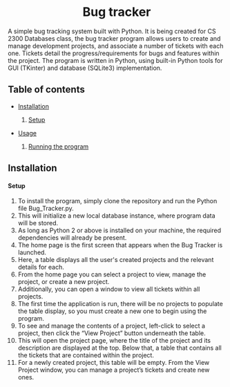 <h1 align="center">Bug tracker</h1>
A simple bug tracking system built with Python. 
It is being created for CS 2300 Databases class, the bug tracker program allows users to create and manage development projects, and associate a number of tickets with each one. 
Tickets detail the progress/requirements for bugs and features within the project. 
The program is written in Python, using built-in Python tools for GUI (TKinter) and database (SQLite3) implementation.

## Table of contents

* [Installation](#installation)
    1. [Setup](#1-setup)
    
* [Usage](#usage)
    1. [Running the program](#1-ruuning-the-program) 

## Installation

#### Setup 
1. To install the program, simply clone the repository and run the Python file Bug_Tracker.py. 
2. This will initialize a new local database instance, where program data will be stored. 
3. As long as Python 2 or above is installed on your machine, the required dependencies will already be present.
4. The home page is the first screen that appears when the Bug Tracker is launched. 
5. Here, a table displays all the user's created projects and the relevant details for each. 
6. From the home page you can select a project to view, manage the project, or create a new project.
7. Additionally, you can open a window to view all tickets within all projects. 
8. The first time the application is run, there will be no projects to populate the table display, so you must create a new one to begin using the program.
9. To see and manage the contents of a project, left-click to select a project, then click the “View Project” button underneath the table. 
10. This will open the project page, where the title of the project and its description are displayed at the top. Below that, a table that contains all the tickets that are contained within the project. 
11. For a newly created project, this table will be empty. From the View Project window, you can manage a project’s tickets and create new ones.
